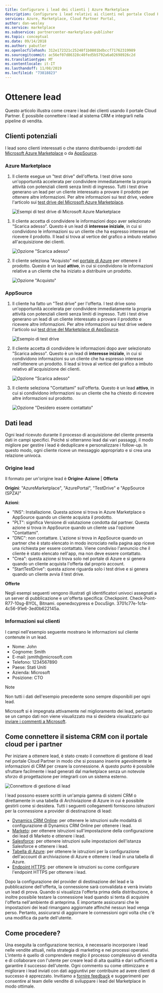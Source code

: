 ```yaml
---
title: Configurare i lead dei clienti | Azure Marketplace
description: Configurare i lead relativi ai clienti nel portale Cloud Partner.
services: Azure, Marketplace, Cloud Partner Portal,
author: dan-wesley
ms.service: marketplace
ms.subservice: partnercenter-marketplace-publisher
ms.topic: conceptual
ms.date: 09/14/2018
ms.author: pabutler
ms.openlocfilehash: 312e172321c25248f1b0801bdbccf71762319989
ms.sourcegitcommit: ac56ef07d86328c40fed5b5792a6a02698926c2d
ms.translationtype: MT
ms.contentlocale: it-IT
ms.lasthandoff: 11/08/2019
ms.locfileid: "73818823"
---
```

<a name="get-customer-leads"></a>Ottenere lead
==================

Questo articolo illustra come creare i lead dei clienti usando il portale Cloud Partner. È possibile connettere i lead al sistema CRM e integrarli nella pipeline di vendita.

## <a name="leads"></a>Clienti potenziali

I lead sono clienti interessati o che stanno distribuendo i prodotti dal [Microsoft Azure Marketplace](https://azuremarketplace.microsoft.com/) o da [AppSource](https://appsource.microsoft.com).

### <a name="azure-marketplace"></a>Azure Marketplace

1.  Il cliente esegue un "test drive" dell'offerta. I test drive sono un'opportunità accelerata per condividere immediatamente la propria attività con potenziali clienti senza limiti di ingresso. Tutti i test drive generano un lead per un cliente interessato a provare il prodotto per ottenere altre informazioni. Per altre informazioni sui test drive, vedere l'articolo sui [test drive del Microsoft Azure Marketplace](https://azuremarketplace.azureedge.net/documents/azure-marketplace-test-drive-program.pdf).

    ![Esempi di test drive di Microsoft Azure Marketplace](./media/cloud-partner-portal-get-customer-leads/test-drive-offer.png)
 

<!-- -->

1. Il cliente accetta di condividere le informazioni dopo aver selezionato "Scarica adesso". Questo è un lead di **interesse iniziale**, in cui si condividono le informazioni su un cliente che ha espresso interesse nel ricevere il prodotto. Il lead si trova al vertice del grafico a imbuto relativo all'acquisizione dei clienti.

   ![Opzione "Scarica adesso"](./media/cloud-partner-portal-get-customer-leads/get-it-now-button.png)

1. Il cliente seleziona "Acquisto" nel [portale di Azure](https://portal.azure.com/) per ottenere il prodotto. Questo è un lead **attivo**, in cui si condividono le informazioni relative a un cliente che ha iniziato a distribuire un prodotto.

   ![Opzione "Acquisto"](./media/cloud-partner-portal-get-customer-leads/purchase-button.png)


### <a name="appsource"></a>AppSource

1.  Il cliente ha fatto un "Test drive" per l'offerta. I test drive sono un'opportunità accelerata per condividere immediatamente la propria attività con potenziali clienti senza limiti di ingresso. Tutti i test drive generano un lead di un cliente interessato a provare il prodotto e ricevere altre informazioni. Per altre informazioni sui test drive vedere l'articolo sui [test drive del Marketplace di AppSource](https://appsource.microsoft.com/blogs/want-to-try-an-app-take-a-test-drive).

    ![Esempio di test drive](./media/cloud-partner-portal-get-customer-leads/test-drive-offer-2.png)

2.  Il cliente accetta di condividere le informazioni dopo aver selezionato "Scarica adesso". Questo è un lead di **interesse iniziale**, in cui si condividono informazioni su un cliente che ha espresso interesse nell'ottenere un prodotto. Il lead si trova al vertice del grafico a imbuto relativo all'acquisizione dei clienti.

      ![Opzione "Scarica adesso"](./media/cloud-partner-portal-get-customer-leads/get-it-now-button-2.png)


3.  Il cliente seleziona "Contattami" sull'offerta. Questo è un lead **attivo**, in cui si condividono informazioni su un cliente che ha chiesto di ricevere altre informazioni sul prodotto.

    ![Opzione "Desidero essere contattato"](./media/cloud-partner-portal-get-customer-leads/contact-me-image.png)

<a name="lead-data"></a>Dati lead
---------

Ogni lead ricevuto durante il processo di acquisizione del cliente presenta dati in campi specifici. Poiché si otterranno lead dai vari passaggi, il modo migliore per gestire i lead è deduplicare e personalizzare i follow-up. In questo modo, ogni cliente riceve un messaggio appropriato e si crea una relazione univoca.

### <a name="lead-source"></a>Origine lead

Il formato per un'origine lead è **Origine**-**Azione** |  **Offerta**

**Origini**: "AzureMarketplace", "AzurePortal", "TestDrive" e "AppSource (SPZA)"

**Azioni**:
- "INS": Installazione. Questa azione si trova in Azure Marketplace o AppSource quando un cliente acquista il prodotto.
- "PLT": significa Versione di valutazione condotta dal partner. Questa azione si trova in AppSource quando un cliente usa l'opzione "Contattami".
- "DNC": non contattare. L'azione si trova in AppSource quando un partner che è stato elencato in modo incrociato nella pagina app riceve una richiesta per essere contattato. Viene condiviso l'annuncio che il cliente è stato elencato nell'app, ma non deve essere contattato.
- "Crea": questa azione si trova solo nel portale di Azure e si genera quando un cliente acquista l'offerta dal proprio account.
- "StartTestDrive": questa azione riguarda solo i test drive e si genera quando un cliente avvia il test drive.

**Offerte**

Negli esempi seguenti vengono illustrati gli identificatori univoci assegnati a un server di pubblicazione e un'offerta specifica: Checkpoint. Check-Point-R77-10sg-BYOL, Bitnami. openedxcypress e DocuSign. 3701c77e-1cfa-4c56-91e6-3ed0b622145a.


### <a name="customer-info"></a>Informazioni sui clienti

I campi nell'esempio seguente mostrano le informazioni sul cliente contenute in un lead.
- Nome: John
- Cognome: Smith
- E-mail: jsmith\@microsoft.com
- Telefono: 1234567890
- Paese: Stati Uniti
- Azienda: Microsoft
- Posizione: CTO

>[!Note]
>Non tutti i dati dell'esempio precedente sono sempre disponibili per ogni lead.

Microsoft si è impegnata attivamente nel miglioramento dei lead, pertanto se un campo dati non viene visualizzato ma si desidera visualizzarlo qui [inviare i commenti a Microsoft](mailto:AzureMarketOnboard@microsoft.com).

<a name="how-to-connect-your-crm-system-with-the-cloud-partner-portal"></a>Come connettere il sistema CRM con il portale cloud per i partner
------------------------------------------------------------

Per iniziare a ottenere lead, è stato creato il connettore di gestione di lead nel portale Cloud Partner in modo che si possano inserire agevolmente le informazioni di CRM per creare la connessione. A questo punto è possibile sfruttare facilmente i lead generati dal marketplace senza un notevole sforzo di progettazione per integrarli con un sistema esterno.

![Connettore di gestione di lead](./media/cloud-partner-portal-get-customer-leads/lead-management-connector.png)

I lead possono essere scritti in un'ampia gamma di sistemi CRM o direttamente in una tabella di Archiviazione di Azure in cui è possibile gestirli come si desidera. Tutti i seguenti collegamenti forniscono istruzioni per la connessione a provider di destinazione di lead:

-   [Dynamics CRM Online](./cloud-partner-portal-lead-management-instructions-dynamics.md): per ottenere le istruzioni sulle modalità di configurazione di Dynamics CRM Online per ottenere i lead.
-   [Marketo](./cloud-partner-portal-lead-management-instructions-marketo.md): per ottenere istruzioni sull'impostazione della configurazione dei lead di Marketo e ottenere i lead.
-    [Salesforce](./cloud-partner-portal-lead-management-instructions-salesforce.md): per ottenere istruzioni sulle impostazioni dell'istanza Salesforce e ottenere i lead.
-    [Tabella di Azure](./cloud-partner-portal-lead-management-instructions-azure-table.md): per ottenere le istruzioni per la configurazione dell'account di archiviazione di Azure e ottenere i lead in una tabella di Azure.
-   [Endpoint HTTPS](./cloud-partner-portal-lead-management-instructions-https.md): per ottenere le istruzioni su come configurare l'endpoint HTTPS per ottenere i lead.

Dopo la configurazione del provider di destinazione del lead e la pubblicazione dell'offerta, la connessione sarà convalidata e verrà inviato un lead di prova. Quando si visualizza l'offerta prima della distribuzione, è inoltre possibile testare la connessione lead quando si tenta di acquisire l'offerta nell'ambiente di anteprima. È importante assicurarsi che le impostazioni dei lead rimangano aggiornate affinché nessun lead venga perso. Pertanto, assicurarsi di aggiornare le connessioni ogni volta che c'è una modifica da parte dell'utente.

<a name="what-next"></a>Come procedere?
----------

Una eseguita la configurazione tecnica, è necessario incorporare i lead nelle vendite attuali, nella strategia di marketing e nei processi operativi. L'intento è quello di comprendere meglio il processo complessivo di vendita e di collaborare con l'utente per creare lead di alta qualità e dari sufficienti a garantire il successo dell'utente. Ogni commento su come ottimizzare e migliorare i lead inviati con dati aggiuntivi per contribuire ad avere clienti di successo è apprezzato. Invitiamo a [fornire feedback](mailto:AzureMarketOnboard@microsoft.com) e suggerimenti per consentire al team delle vendite di sviluppare i lead del Marketplace in modo ottimale.
